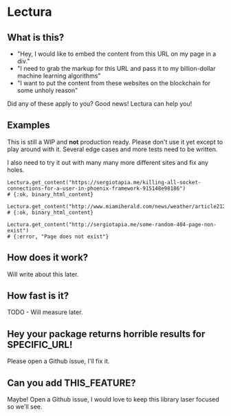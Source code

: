 # Lectura

## What is this?

* "Hey, I would like to embed the content from this URL on my page in a div."
* "I need to grab the markup for this URL and pass it to my billion-dollar machine learning algorithms"
* "I want to put the content from these websites on the blockchain for some unholy reason"

Did any of these apply to you? Good news! Lectura can help you!

## Examples

This is still a WIP and **not** production ready. Please don't use it yet except to
play around with it. Several edge cases and more tests need to be written.

I also need to try it out with many many more different sites and fix any holes.

```
Lectura.get_content("https://sergiotapia.me/killing-all-socket-connections-for-a-user-in-phoenix-framework-915148e98186")
# {:ok, binary_html_content}

Lectura.get_content("http://www.miamiherald.com/news/weather/article212464324.html")
# {:ok, binary_html_content}

Lectura.get_content("http://sergiotapia.me/some-random-404-page-non-exist")
# {:error, "Page does not exist"}
```

## How does it work?

Will write about this later.

## How fast is it?

TODO - Will measure later.

## Hey your package returns horrible results for SPECIFIC_URL!

Please open a Github issue, I'll fix it.

## Can you add THIS_FEATURE?

Maybe! Open a Github issue, I would love to keep this library laser focused so we'll see.
